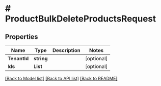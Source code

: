 # # ProductBulkDeleteProductsRequest


## Properties 


Name | Type | Description | Notes
------------ | ------------- | ------------- | -------------
**TenantId**| **string** |   | [optional]
**Ids**| **List<string>** |   | [optional]


[[Back to Model list]](../../README.md#models) [[Back to API list]](../../README.md#endpoints) [[Back to README]](../../README.md)

